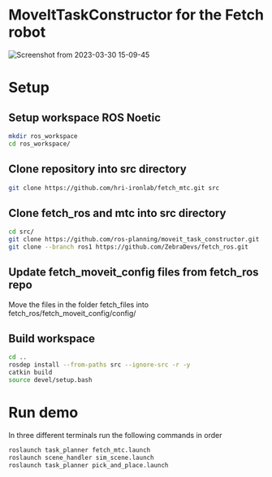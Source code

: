 # MoveItTaskConstructor for the Fetch robot

![Screenshot from 2023-03-30 15-09-45](https://user-images.githubusercontent.com/56240638/228939524-eb4a8f77-3fb8-40f4-9ee8-d9a2a8dba431.png)

# Setup
## Setup workspace ROS Noetic
```sh
mkdir ros_workspace
cd ros_workspace/
```
## Clone repository into src directory
```sh
git clone https://github.com/hri-ironlab/fetch_mtc.git src
```
## Clone fetch_ros and mtc into src directory
```sh
cd src/
git clone https://github.com/ros-planning/moveit_task_constructor.git
git clone --branch ros1 https://github.com/ZebraDevs/fetch_ros.git
```

## Update fetch_moveit_config files from fetch_ros repo
Move the files in the folder fetch_files into fetch_ros/fetch_moveit_config/config/

## Build workspace
```sh
cd ..
rosdep install --from-paths src --ignore-src -r -y
catkin build
source devel/setup.bash
```
# Run demo
In three different terminals run the following commands in order
```sh
roslaunch task_planner fetch_mtc.launch
roslaunch scene_handler sim_scene.launch
roslaunch task_planner pick_and_place.launch
```
